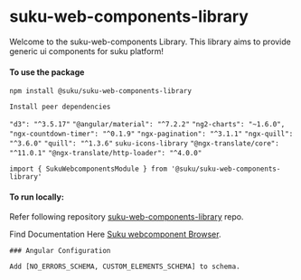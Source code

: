 # suku-web-components-library
Welcome to the suku-web-components Library.
This library aims to provide generic ui components for suku platform!

#### To use the package
`npm install @suku/suku-web-components-library`

`Install peer dependencies`

`"d3": "^3.5.17"`
`"@angular/material": "^7.2.2"`
`"ng2-charts": "~1.6.0",`
`"ngx-countdown-timer": "^0.1.9"`
`"ngx-pagination": "^3.1.1"`
`"ngx-quill": "^3.6.0"`
`"quill": "^1.3.6"`
`suku-icons-library`
`"@ngx-translate/core": "^11.0.1"`
`"@ngx-translate/http-loader": "^4.0.0"`

`import { SukuWebcomponentsModule } from '@suku/suku-web-components-library'`

#### To run locally:
Refer following repository
[suku-web-components-library](https://github.com/SukuLab/suku-web-component-builder/tree/ft_integration) repo.

Find Documentation Here
[Suku webcomponent Browser](https://sukulab.co/webcomponents/documentation).

`### Angular Configuration`

`Add [NO_ERRORS_SCHEMA, CUSTOM_ELEMENTS_SCHEMA] to schema.`
